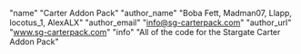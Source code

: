 "name"				"Carter Addon Pack" 
"author_name"		"Boba Fett, Madman07, Llapp, locotus_1, AlexALX"
"author_email"		"info@sg-carterpack.com"
"author_url"		"www.sg-carterpack.com"
"info"				"All of the code for the Stargate Carter Addon Pack"